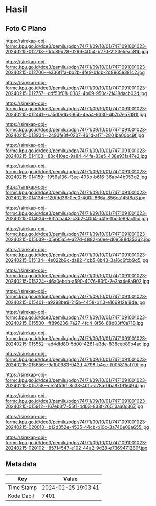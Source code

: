# Hasil

## Foto C Plano

https://sirekap-obj-formc.kpu.go.id/dce3/pemilu/pdpr/74/71/09/10/01/7471091001023-20240215-012713--0dc89d28-0296-4054-b270-2f23e5eac81b.jpg

https://sirekap-obj-formc.kpu.go.id/dce3/pemilu/pdpr/74/71/09/10/01/7471091001023-20240215-012706--e336f1fa-bb2b-4fe9-b1db-2c8965e381c2.jpg

https://sirekap-obj-formc.kpu.go.id/dce3/pemilu/pdpr/74/71/09/10/01/7471091001023-20240215-012757--ddf53f08-0382-4b69-950c-2f418dacb02d.jpg

https://sirekap-obj-formc.kpu.go.id/dce3/pemilu/pdpr/74/71/09/10/01/7471091001023-20240215-012441--ca5d0e1b-585b-4ea4-9330-db7b7ea7d91f.jpg

https://sirekap-obj-formc.kpu.go.id/dce3/pemilu/pdpr/74/71/09/10/01/7471091001023-20240215-013934--2493fe3f-0207-461d-af71-2801ba00bc9f.jpg

https://sirekap-obj-formc.kpu.go.id/dce3/pemilu/pdpr/74/71/09/10/01/7471091001023-20240215-014103--88c410ec-9a84-44fa-83e5-438e93fa47e2.jpg

https://sirekap-obj-formc.kpu.go.id/dce3/pemilu/pdpr/74/71/09/10/01/7471091001023-20240215-014159--1956a136-f3ec-493b-b616-36ab44b053d2.jpg

https://sirekap-obj-formc.kpu.go.id/dce3/pemilu/pdpr/74/71/09/10/01/7471091001023-20240215-014134--120fdd36-0ec0-400f-866a-856ea145f8a3.jpg

https://sirekap-obj-formc.kpu.go.id/dce3/pemilu/pdpr/74/71/09/10/01/7471091001023-20240215-014934--832cba43-c8b2-40d4-a4fe-fbc0e89acf5d.jpg

https://sirekap-obj-formc.kpu.go.id/dce3/pemilu/pdpr/74/71/09/10/01/7471091001023-20240215-015039--05e95a5e-a27d-4882-b6ee-d0e588d35362.jpg

https://sirekap-obj-formc.kpu.go.id/dce3/pemilu/pdpr/74/71/09/10/01/7471091001023-20240215-015134--4e022b9c-da82-4cb5-8b43-3a16c6fcb9d5.jpg

https://sirekap-obj-formc.kpu.go.id/dce3/pemilu/pdpr/74/71/09/10/01/7471091001023-20240215-015224--46a0ebcb-a590-4076-83f0-7e2aa4e8a902.jpg

https://sirekap-obj-formc.kpu.go.id/dce3/pemilu/pdpr/74/71/09/10/01/7471091001023-20240215-015401--a9298be9-215b-4458-b113-e166912e19de.jpg

https://sirekap-obj-formc.kpu.go.id/dce3/pemilu/pdpr/74/71/09/10/01/7471091001023-20240215-015500--ff896236-7a27-4fc4-8f56-88d03ff0a718.jpg

https://sirekap-obj-formc.kpu.go.id/dce3/pemilu/pdpr/74/71/09/10/01/7471091001023-20240215-015552--ad4dfd80-5d00-4261-a3de-838ceb89b4ac.jpg

https://sirekap-obj-formc.kpu.go.id/dce3/pemilu/pdpr/74/71/09/10/01/7471091001023-20240215-015656--9a1b0983-942d-4798-b4ee-f005815af79f.jpg

https://sirekap-obj-formc.kpu.go.id/dce3/pemilu/pdpr/74/71/09/10/01/7471091001023-20240215-015758--ce24fd6f-8c33-4bfc-a78a-0ba87f91e494.jpg

https://sirekap-obj-formc.kpu.go.id/dce3/pemilu/pdpr/74/71/09/10/01/7471091001023-20240215-015912--167eb3f7-55f1-4d03-833f-26513aa0c367.jpg

https://sirekap-obj-formc.kpu.go.id/dce3/pemilu/pdpr/74/71/09/10/01/7471091001023-20240215-020010--b12d352e-4535-44cb-b10c-3a740e09a655.jpg

https://sirekap-obj-formc.kpu.go.id/dce3/pemilu/pdpr/74/71/09/10/01/7471091001023-20240215-020102--85714547-e102-44a2-9d28-e7369471280f.jpg


## Metadata

| Key        | Value               |
| ---------- | ------------------- |
| Time Stamp | 2024-02-25 19:03:41 |
| Kode Dapil | 7401                |



